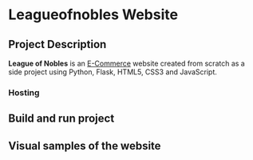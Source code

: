 # Leagueofnobles Website

## Project Description
**League of Nobles** is an [E-Commerce](https://en.wikipedia.org/wiki/E-commerce) website created from scratch as a side project using Python, Flask, HTML5, CSS3 and JavaScript.

### Hosting

## Build and run project

## Visual samples of the website
